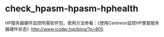 # check_hpasm-hpasm-hphealth
HP服务器硬件监控所需软件包，使用方法参看：《使用Centreon监控HP惠普服务器硬件状态》<http://www.icoder.top/blog/?p=805>
